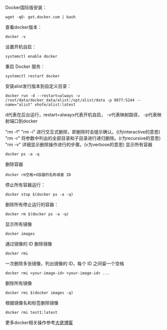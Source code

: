 Docker国际版安装：
    
    wget -qO- get.docker.com | bash
查看docker版本：

    docker -v
设置开机自启：

    systemctl enable docker
重启 Docker 服务：
    
    systemctl restart docker
安装alist发行版本到自定义目录：

    docker run -d --restart=always -v /root/data/docker_data/alist:/opt/alist/data -p 9077:5244 --name="alist" xhofe/alist:latest

d代表在后台运行，restart=always代表开机自启， -v代表映射路径， -p代表映射端口到docker


"rm -f" 
"rm -i" 进行交互式删除，即删除时会提示确认。(i为interactive的意思)
"rm -r" 将参数中列出的全部目录和子目录进行递归删除。(r为recursive的意思)
"rm -v" 详细显示删除操作进行的步骤。(v为verbose的意思)
显示所有容器

    docker ps -a -q 
删除容器

    docker rm空格+d容器的名称或者 ID 
停止所有容器运行：

    docker stop $(docker ps -a -q)
删除所有停止运行的容器：

    docker rm $(docker ps -a -q)
显示所有镜像

    docker images 
通过镜像的 ID 删除镜像
    
    docker rmi 
一次删除多张镜像，列出镜像的 ID，每个 ID 之间留一个空格

    docker rmi <your-image-id> <your-image-id> ...
删除所有镜像

    docker rmi $(docker images -q) 
根据镜像名和标签删除镜像

    docker rmi test1:latest 

更多docker相关操作参考[大佬博客](https://blog.laoda.de/archives/docker-issues)